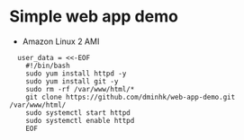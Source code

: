 # Simple web app demo

* Amazon Linux 2 AMI 
```
  user_data = <<-EOF
    #!/bin/bash
    sudo yum install httpd -y
    sudo yum install git -y
    sudo rm -rf /var/www/html/*
    git clone https://github.com/dminhk/web-app-demo.git /var/www/html/
    sudo systemctl start httpd
    sudo systemctl enable httpd
    EOF
```
